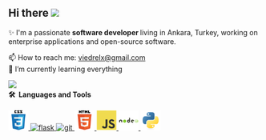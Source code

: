 ## Hi there <img src="https://media.giphy.com/media/hvRJCLFzcasrR4ia7z/giphy.gif" width="5%">

✨ I'm a passionate <strong> software developer </strong> living in Ankara, Turkey, working on enterprise applications and open-source software.

📫 How to reach me: viedrelx@gmail.com <br>
🌱  I’m currently learning everything


<img src="https://raw.githubusercontent.com/viedrel/viedrel/main/360_F_226051052_twHykrDIeoywpQKQGQAC6pR46AhKvsRf.jpg?token=GHSAT0AAAAAAB73CK3BYXU7VHFSJUSVNFJCZALQ6FQ" width="auto">

  <summary><b>🛠️&nbsp;&nbsp;Languages&nbsp;and&nbsp;Tools</b></summary>
  <br/>
 <a href="https://www.w3schools.com/css/" target="_blank"> <img src="https://raw.githubusercontent.com/devicons/devicon/master/icons/css3/css3-original-wordmark.svg" alt="css3" width="40" height="40"/> </a> <a href="https://flask.palletsprojects.com/" target="_blank"> <img src="https://www.vectorlogo.zone/logos/pocoo_flask/pocoo_flask-icon.svg" alt="flask" width="40" height="40"/> </a> <a href="https://git-scm.com/" target="_blank"> <img src="https://www.vectorlogo.zone/logos/git-scm/git-scm-icon.svg" alt="git" width="40" height="40"/> </a> <a href="https://www.w3.org/html/" target="_blank"> <img src="https://raw.githubusercontent.com/devicons/devicon/master/icons/html5/html5-original-wordmark.svg" alt="html5" width="40" height="40"/> </a> <a href="https://developer.mozilla.org/en-US/docs/Web/JavaScript" target="_blank"> <img src="https://raw.githubusercontent.com/devicons/devicon/master/icons/javascript/javascript-original.svg" alt="javascript" width="40" height="40"/> </a> <a href="https://nodejs.org" target="_blank"> <img src="https://raw.githubusercontent.com/devicons/devicon/master/icons/nodejs/nodejs-original-wordmark.svg" alt="nodejs" width="40" height="40"/> </a> <a href="https://www.python.org" target="_blank"> <img src="https://raw.githubusercontent.com/devicons/devicon/master/icons/python/python-original.svg" alt="python" width="40" height="40"/>
  











